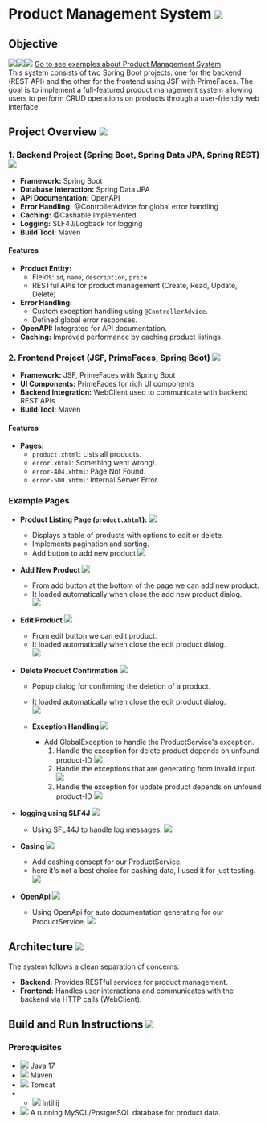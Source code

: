 # Product Management System ![](images/product-system.png)

## Objective
![](images/down-arrow.png)![](images/down-arrow.png)![](images/down-arrow.png)    [Go to see examples about Product Management System](#example-pages)  
This system consists of two Spring Boot projects: one for the backend (REST API) and the other for the frontend using JSF with PrimeFaces. The goal is to implement a full-featured product management system allowing users to perform CRUD operations on products through a user-friendly web interface.

## Project Overview ![](images/overview.png)

### 1. Backend Project (Spring Boot, Spring Data JPA, Spring REST) ![](images/backend.png)

- **Framework:** Spring Boot
- **Database Interaction:** Spring Data JPA
- **API Documentation:** OpenAPI
- **Error Handling:** @ControllerAdvice for global error handling
- **Caching:** @Cashable Implemented 
- **Logging:** SLF4J/Logback for logging
- **Build Tool:** Maven

#### Features

- **Product Entity:**
  - Fields: `id`, `name`, `description`, `price`
  - RESTful APIs for product management (Create, Read, Update, Delete)
- **Error Handling:**
  - Custom exception handling using `@ControllerAdvice`.
  - Defined global error responses.
- **OpenAPI:** Integrated for API documentation.
- **Caching:** Improved performance by caching product listings.

### 2. Frontend Project (JSF, PrimeFaces, Spring Boot) ![](images/frontend.png)

- **Framework:** JSF, PrimeFaces with Spring Boot
- **UI Components:** PrimeFaces for rich UI components
- **Backend Integration:** WebClient used to communicate with backend REST APIs
- **Build Tool:** Maven

#### Features

- **Pages:**
  - `product.xhtml`: Lists all products.
  - `error.xhtml`: Something went wrong!.
  - `error-404.xhtml`: Page Not Found.
  - `error-500.xhtml`: Internal Server Error.
  
### Example Pages

  - **Product Listing Page (`product.xhtml`): ![](images/check-list.png)**
    - Displays a table of products with options to edit or delete.
    - Implements pagination and sorting.
    - Add button to add new product
    ![](images/getAllProducts.png)
  - **Add New Product   ![](images/add-button.png)**
    - From add button at the bottom of the page we can add new product.  
    - It loaded automatically when close the add new product dialog.  
    ![](images/addProduct.png)

  - **Edit Product ![](images/edit-button.png)**
    - From edit button we can edit product.  
    - It loaded automatically when close the edit product dialog.  
    ![](images/editProduct.png)
    
- **Delete Product Confirmation ![](images/delete-button.png)**
    - Popup dialog for confirming the deletion of a product.
    - It loaded automatically when close the edit product dialog.  
    ![](images/deleteProduct.png)

  - **Exception Handling ![](images/exception-handling.png)**
    - Add GlobalException to handle the ProductService's exception.
      1. Handle the exception for delete product depends on unfound product-ID
        ![](images/product-not-found-delete.png)
      2. Handle the exceptions that are generating from Invalid input.
        ![](images/invalidate-inputs.png)
      1. Handle the exception for update product depends on unfound product-ID
        ![](images/product-not-found-update.png)
- **logging using SLF4J ![](images/log-icon.png)**
    - Using SFL44J to handle log messages.
    ![](images/log.png)

- **Casing ![](images/cash-icon.png)**
    - Add cashing consept for our ProductService.
    - here it's not a best choice for cashing data, I used it for just testing.
    ![](images/cash.png)

- **OpenApi ![](images/documentation-api.png)**
  - Using OpenApi for auto documentation generating for our ProductService.
    ![](images/open-api.png)

## Architecture ![](images/architecture.png)

The system follows a clean separation of concerns:

- **Backend:** Provides RESTful services for product management.
- **Frontend:** Handles user interactions and communicates with the backend via HTTP calls (WebClient).

## Build and Run Instructions ![](images/build-tool.png)

### Prerequisites

- ![](images/java.png) Java 17
- ![](images/build.png) Maven
- ![](images/server.png) Tomcat
- - ![](images/build.png) Intillij
- ![](images/database.png) A running MySQL/PostgreSQL database for product data.
